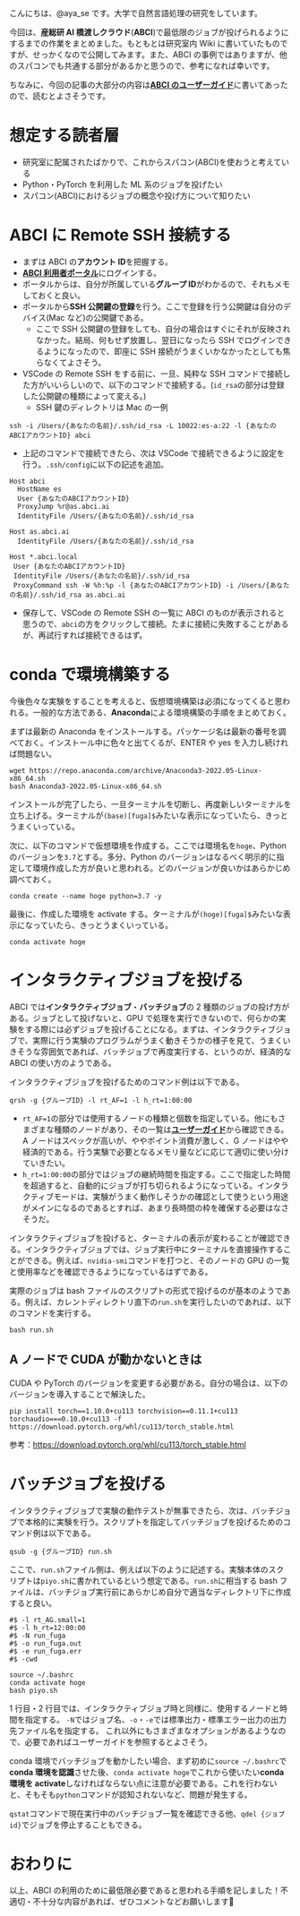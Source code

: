 こんにちは、@aya_se です。大学で自然言語処理の研究をしています。

今回は、**産総研 AI 橋渡しクラウド**(**ABCI**)で最低限のジョブが投げられるようにするまでの作業をまとめました。もともとは研究室内 Wiki に書いていたものですが、せっかくなので公開してみます。また、ABCI の事例ではありますが、他のスパコンでも共通する部分があるかと思うので、参考になれば幸いです。

ちなみに、今回の記事の大部分の内容は[**ABCI のユーザーガイド**](https://docs.abci.ai/ja/)に書いてあったので、読むとよさそうです。

# 想定する読者層

- 研究室に配属されたばかりで、これからスパコン(ABCI)を使おうと考えている
- Python・PyTorch を利用した ML 系のジョブを投げたい
- スパコン(ABCI)におけるジョブの概念や投げ方について知りたい

# ABCI に Remote SSH 接続する

- まずは ABCI の**アカウント ID**を把握する。
- [**ABCI 利用者ポータル**](https://portal.abci.ai/user/project_register_app.php)にログインする。
- ポータルからは、自分が所属している**グループ ID**がわかるので、それもメモしておくと良い。
- ポータルから**SSH 公開鍵の登録**を行う。ここで登録を行う公開鍵は自分のデバイス(Mac など)の公開鍵である。
  - ここで SSH 公開鍵の登録をしても、自分の場合はすぐにそれが反映されなかった。結局、何もせず放置し、翌日になったら SSH でログインできるようになったので、即座に SSH 接続がうまくいかなかったとしても焦らなくてよさそう。
- VSCode の Remote SSH をする前に、一旦、純粋な SSH コマンドで接続した方がいいらしいので、以下のコマンドで接続する。(`id_rsa`の部分は登録した公開鍵の種類によって変える。)
  - SSH 鍵のディレクトリは Mac の一例

```
ssh -i /Users/{あなたの名前}/.ssh/id_rsa -L 10022:es-a:22 -l {あなたのABCIアカウントID} abci
```

- 上記のコマンドで接続できたら、次は VSCode で接続できるように設定を行う。`.ssh/config`に以下の記述を追加。

```.ssh/config
Host abci
  HostName es
  User {あなたのABCIアカウントID}
  ProxyJump %r@as.abci.ai
  IdentityFile /Users/{あなたの名前}/.ssh/id_rsa

Host as.abci.ai
  IdentityFile /Users/{あなたの名前}/.ssh/id_rsa

Host *.abci.local
 User {あなたのABCIアカウントID}
 IdentityFile /Users/{あなたの名前}/.ssh/id_rsa
 ProxyCommand ssh -W %h:%p -l {あなたのABCIアカウントID} -i /Users/{あなたの名前}/.ssh/id_rsa as.abci.ai
```

- 保存して、VSCode の Remote SSH の一覧に ABCI のものが表示されると思うので、`abci`の方をクリックして接続。たまに接続に失敗することがあるが、再試行すれば接続できるはず。

# conda で環境構築する

今後色々な実験をすることを考えると、仮想環境構築は必須になってくると思われる。一般的な方法である、**Anaconda**による環境構築の手順をまとめておく。

まずは最新の Anaconda をインストールする。パッケージ名は最新の番号を調べておく。インストール中に色々と出てくるが、ENTER や yes を入力し続ければ問題ない。

```
wget https://repo.anaconda.com/archive/Anaconda3-2022.05-Linux-x86_64.sh
bash Anaconda3-2022.05-Linux-x86_64.sh
```

インストールが完了したら、一旦ターミナルを切断し、再度新しいターミナルを立ち上げる。ターミナルが`(base)[fuga]$`みたいな表示になっていたら、きっとうまくいっている。

次に、以下のコマンドで仮想環境を作成する。ここでは環境名を`hoge`、Python のバージョンを`3.7`とする。多分、Python のバージョンはなるべく明示的に指定して環境作成した方が良いと思われる。どのバージョンが良いかはあらかじめ調べておく。

```
conda create --name hoge python=3.7 -y
```

最後に、作成した環境を activate する。ターミナルが`(hoge)[fuga]$`みたいな表示になっていたら、きっとうまくいっている。

```
conda activate hoge
```

# インタラクティブジョブを投げる

ABCI では**インタラクティブジョブ**・**バッチジョブ**の 2 種類のジョブの投げ方がある。ジョブとして投げないと、GPU で処理を実行できないので、何らかの実験をする際には必ずジョブを投げることになる。まずは、インタラクティブジョブで、実際に行う実験のプログラムがうまく動きそうかの様子を見て、うまくいきそうな雰囲気であれば、バッチジョブで再度実行する、というのが、経済的な ABCI の使い方のようである。

インタラクティブジョブを投げるためのコマンド例は以下である。

```
qrsh -g {グループID} -l rt_AF=1 -l h_rt=1:00:00
```

- `rt_AF=1`の部分では使用するノードの種類と個数を指定している。他にもさまざまな種類のノードがあり、その一覧は[**ユーザーガイド**](https://docs.abci.ai/ja/job-execution/)から確認できる。A ノードはスペックが高いが、ややポイント消費が激しく、G ノードはやや経済的である。行う実験で必要となるメモリ量などに応じて適切に使い分けていきたい。
- `h_rt=1:00:00`の部分ではジョブの継続時間を指定する。ここで指定した時間を超過すると、自動的にジョブが打ち切られるようになっている。インタラクティブモードは、実験がうまく動作しそうかの確認として使うという用途がメインになるのであるとすれば、あまり長時間の枠を確保する必要はなさそうだ。

インタラクティブジョブを投げると、ターミナルの表示が変わることが確認できる。インタラクティブジョブでは、ジョブ実行中にターミナルを直接操作することができる。例えば、`nvidia-smi`コマンドを打つと、そのノードの GPU の一覧と使用率などを確認できるようになっているはずである。

実際のジョブは bash ファイルのスクリプトの形式で投げるのが基本のようである。例えば、カレントディレクトリ直下の`run.sh`を実行したいのであれば、以下のコマンドを実行する。

```
bash run.sh
```

## A ノードで CUDA が動かないときは

CUDA や PyTorch のバージョンを変更する必要がある。自分の場合は、以下のバージョンを導入することで解決した。

```
pip install torch==1.10.0+cu113 torchvision==0.11.1+cu113 torchaudio===0.10.0+cu113 -f https://download.pytorch.org/whl/cu113/torch_stable.html
```

参考：https://download.pytorch.org/whl/cu113/torch_stable.html

# バッチジョブを投げる

インタラクティブジョブで実験の動作テストが無事できたら、次は、バッチジョブで本格的に実験を行う。スクリプトを指定してバッチジョブを投げるためのコマンド例は以下である。

```
qsub -g {グループID} run.sh
```

ここで、`run.sh`ファイル側は、例えば以下のように記述する。実験本体のスクリプトは`piyo.sh`に書かれているという想定である。`run.sh`に相当する bash ファイルは、バッチジョブ実行前にあらかじめ自分で適当なディレクトリ下に作成すると良い。

```
#$ -l rt_AG.small=1
#$ -l h_rt=12:00:00
#$ -N run_fuga
#$ -o run_fuga.out
#$ -e run_fuga.err
#$ -cwd

source ~/.bashrc
conda activate hoge
bash piyo.sh
```

1 行目・2 行目では、インタラクティブジョブ時と同様に、使用するノードと時間を指定する。
`-N`ではジョブ名、`-o`・`-e`では標準出力・標準エラー出力の出力先ファイル名を指定する。
これ以外にもさまざまなオプションがあるようなので、必要であればユーザーガイドを参照するとよさそう。

conda 環境でバッチジョブを動かしたい場合、まず初めに`source ~/.bashrc`で**conda 環境を認識**させた後、`conda activate hoge`でこれから使いたい**conda 環境を activate**しなければならない点に注意が必要である。これを行わないと、そもそも`python`コマンドが認知されないなど、問題が発生する。

`qstat`コマンドで現在実行中のバッチジョブ一覧を確認できる他、`qdel {ジョブid}`でジョブを停止することもできる。

# おわりに

以上、ABCI の利用のために最低限必要であると思われる手順を記しました！不適切・不十分な内容があれば、ぜひコメントなどお願いします:pray:

